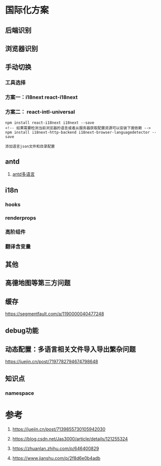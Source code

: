 # 国际化方案

## 后端识别
## 浏览器识别
## 手动切换
### 工具选择
### 方案一：i18next react-i18next
### 方案二： react-intl-universal
```
npm install react-i18next i18next --save
<!-- 如果需要检测当前浏览器的语言或者从服务器获取配置资源可以安装下面依赖 -->
npm install i18next-http-backend i18next-browser-languagedetector --save

添加语言json文件和目录配置

```
## antd
1. [antd多语言](https://ant-design.antgroup.com/components/config-provider-cn)
## i18n
### hooks
### renderprops
### 高阶组件
### 翻译含变量

## 其他
## 高德地图等第三方问题

## 缓存
https://segmentfault.com/a/1190000040477248
## debug功能

## 动态配置：多语言相关文件导入导出繁杂问题
https://juejin.cn/post/7197782794674798648
## 知识点
### namespace


# 参考
1. https://juejin.cn/post/7139855730105942030
2. https://blog.csdn.net/Jas3000/article/details/121255324

1. https://zhuanlan.zhihu.com/p/646400829
2. https://www.jianshu.com/p/2f8d6e0b4adb